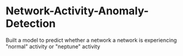 # Network-Activity-Anomaly-Detection
Built a model to predict whether a network a network is experiencing "normal" activity or "neptune" activity
